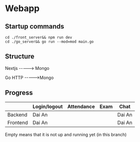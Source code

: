 # Webapp

## Startup commands
```
cd ./front_server&& npm run dev 
cd ./go_server&& go run --mod=mod main.go
```

## Structure

Nextjs -----> Mongo

Go HTTP ----->Mongo
## Progress
||Login/logout|Attendance|Exam|Chat
|--|--|--|--|--|
|Backend|Dai An|||Dai An|
|Frontend|Dai An|||Dai An|

Empty means that it is not up and running yet (in this branch)